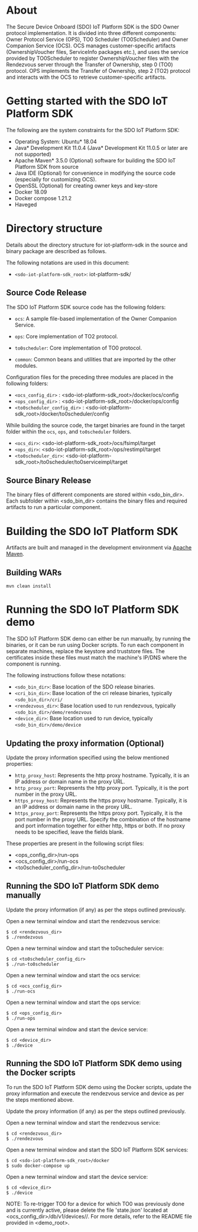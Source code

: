 # About

The Secure Device Onboard (SDO) IoT Platform SDK is the SDO Owner protocol implementation. It is
divided into three different components: Owner Protocol Service (OPS), TO0 Scheduler (TO0Scheduler)
and Owner Companion Service (OCS). OCS manages customer-specific artifacts (OwnershipVoucher files,
ServiceInfo packages etc.), and uses the service provided by TO0Scheduler to register
OwnershipVoucher files with the Rendezvous server through the Transfer of Ownership, step 0 (TO0)
protocol. OPS implements the Transfer of Ownership, step 2 (TO2) protocol and interacts with the OCS
to retrieve customer-specific artifacts.

# Getting started with the SDO IoT Platform SDK

The following are the system constraints for the SDO IoT Platform SDK:
- Operating System: Ubuntu* 18.04
- Java* Development Kit 11.0.4 (Java* Development Kit 11.0.5 or later are not supported)
- Apache Maven* 3.5.0 (Optional) software for building the SDO IoT Platform SDK from source
- Java IDE (Optional) for convenience in modifying the source code (especially for customizing OCS).
- OpenSSL (Optional) for creating owner keys and key-store
- Docker 18.09
- Docker compose 1.21.2
- Haveged

# Directory structure

Details about the directory structure for iot-platform-sdk in the source and binary package are
described as follows.

The following notations are used in this document:

* `<sdo-iot-platform-sdk_root>`: iot-platform-sdk/

## Source Code Release
The SDO IoT Platform SDK source code has the following folders:

* `ocs`: A sample file-based implementation of the Owner Companion Service.

* `ops`: Core implementation of TO2 protocol.

* `to0scheduler`: Core implementation of TO0 protocol.

* `common`: Common beans and utilities that are imported by the other modules.

Configuration files for the preceding three modules are placed in the following folders:

* `<ocs_config_dir>` : <sdo-iot-platform-sdk_root>/docker/ocs/config
* `<ops_config_dir>` : <sdo-iot-platform-sdk_root>/docker/ops/config
* `<to0scheduler_config_dir>` : <sdo-iot-platform-sdk_root>/docker/to0scheduler/config

While building the source code, the target binaries are found in the target
folder within the `ocs`, `ops`, and `to0scheduler` folders.

* `<ocs_dir>`: <sdo-iot-platform-sdk_root>/ocs/fsimpl/target
* `<ops_dir>`: <sdo-iot-platform-sdk_root>/ops/restimpl/target
* `<to0scheduler_dir>`: <sdo-iot-platform-sdk_root>/to0scheduler/to0serviceimpl/target

## Source Binary Release
The binary files of different components are stored within <sdo_bin_dir>. Each subfolder
within <sdo_bin_dir> contains the binary files and required artifacts to run a particular component.

# Building the SDO IoT Platform SDK

Artifacts are built and managed in the development environment via [Apache Maven](http://maven.apache.org/).

## Building WARs
```
mvn clean install
```

# Running the SDO IoT Platform SDK demo

The SDO IoT Platform SDK demo can either be run manually, by running the binaries,
or it can be run using Docker scripts. To run each component in separate
machines, replace the keystore and truststore files. The certificates inside
these files must match the machine's IP/DNS where the component is running.

The following instructions follow these notations:

* `<sdo_bin_dir>`: Base location of the SDO release binaries.
* `<cri_bin_dir>`: Base location of the cri release binaries, typically `<sdo_bin_dir>/cri/`
* `<rendezvous_dir>`: Base location used to run rendezvous, typically `<sdo_bin_dir>/demo/rendezvous`
* `<device_dir>`: Base location used to run device, typically `<sdo_bin_dir>/demo/device`

## Updating the proxy information (Optional)

Update the proxy information specified using the below mentioned properties:
* `http_proxy_host`: Represents the http proxy hostname. Typically, it is an IP address or domain name in the proxy URL.
* `http_proxy_port`: Represents the http proxy port. Typically, it is the port number in the proxy URL.
* `https_proxy_host`: Represents the https proxy hostname. Typically, it is an IP address or domain name in the proxy URL.
* `https_proxy_port`: Represents the https proxy port. Typically, it is the port number in the proxy URL.
Specify the combination of the hostname and port information together for either http, https or both.
If no proxy needs to be specified, leave the fields blank.

These properties are present in the following script files:
* <ops_config_dir>/run-ops
* <ocs_config_dir>/run-ocs
* <to0scheduler_config_dir>/run-to0scheduler

## Running the SDO IoT Platform SDK demo manually

Update the proxy information (if any) as per the steps outlined previously.

Open a new terminal window and start the rendezvous service:
```
$ cd <rendezvous_dir>
$ ./rendezvous
```

Open a new terminal window and start the to0scheduler service:
```
$ cd <to0scheduler_config_dir>
$ ./run-to0scheduler
```

Open a new terminal window and start the ocs service:
```
$ cd <ocs_config_dir>
$ ./run-ocs
```

Open a new terminal window and start the ops service:
```
$ cd <ops_config_dir>
$ ./run-ops
```

Open a new terminal window and start the device service:
```
$ cd <device_dir>
$ ./device
```

## Running the SDO IoT Platform SDK demo using the Docker scripts

To run the SDO IoT Platform SDK demo using the Docker scripts, update the proxy information and
execute the rendezvous service and device as per the steps mentioned above.

Update the proxy information (if any) as per the steps outlined previously.

Open a new terminal window and start the rendezvous service:
```
$ cd <rendezvous_dir>
$ ./rendezvous
```

Open a new terminal window and start the SDO IoT Platform SDK services:
```
$ cd <sdo-iot-platform-sdk_root>/docker
$ sudo docker-compose up
```

Open a new terminal window and start the device service:
```
$ cd <device_dir>
$ ./device
```

NOTE: To re-trigger TO0 for a device for which TO0 was previously done and is currently active,
please delete the file 'state.json' located at <ocs_config_dir>/db/v1/devices/<deviceID>/.
For more details, refer to the README file provided in <demo_root>.
